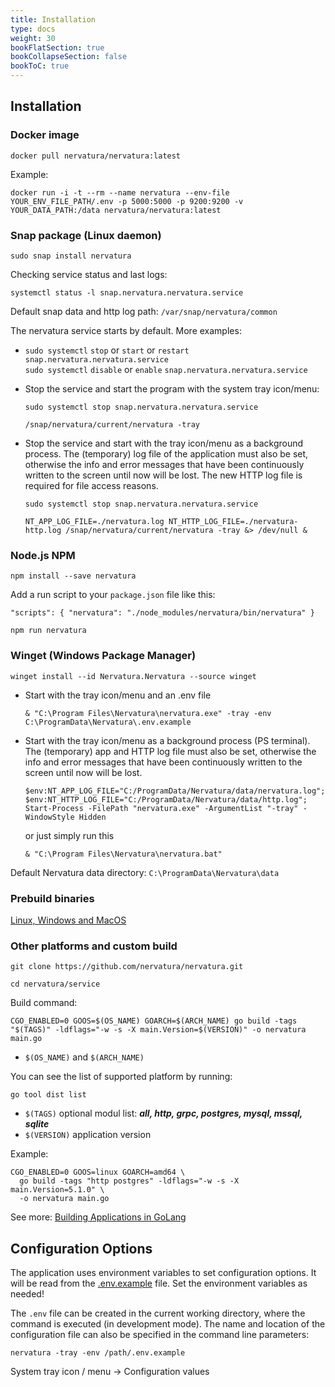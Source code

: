 ```yaml
---
title: Installation
type: docs
weight: 30
bookFlatSection: true
bookCollapseSection: false
bookToC: true
---
```

## Installation

### **Docker** image
```
docker pull nervatura/nervatura:latest
```

Example:
```
docker run -i -t --rm --name nervatura --env-file YOUR_ENV_FILE_PATH/.env -p 5000:5000 -p 9200:9200 -v YOUR_DATA_PATH:/data nervatura/nervatura:latest
```

### **Snap** package (Linux daemon)

```
sudo snap install nervatura
```

Checking service status and last logs:

```
systemctl status -l snap.nervatura.nervatura.service
```

Default snap data and http log path:  `/var/snap/nervatura/common`

The nervatura service starts by default. More examples:

- `sudo systemctl` `stop` or `start` or `restart` `snap.nervatura.nervatura.service`</br>
  `sudo systemctl` `disable` or `enable` `snap.nervatura.nervatura.service`

- Stop the service and start the program with the system tray icon/menu:
  ```
  sudo systemctl stop snap.nervatura.nervatura.service
  ```
  ```
  /snap/nervatura/current/nervatura -tray
  ```

- Stop the service and start with the tray icon/menu as a background process. The (temporary) log file of the application must also be set, otherwise the info and error messages that have been continuously written to the screen until now will be lost. The new HTTP log file is required for file access reasons.
  ```
  sudo systemctl stop snap.nervatura.nervatura.service
  ```
  ```
  NT_APP_LOG_FILE=./nervatura.log NT_HTTP_LOG_FILE=./nervatura-http.log /snap/nervatura/current/nervatura -tray &> /dev/null &
  ```

### Node.js **NPM**
```
npm install --save nervatura
```
Add a run script to your `package.json` file like this:

`"scripts": {
  "nervatura": "./node_modules/nervatura/bin/nervatura"
}`
```
npm run nervatura
```

### **Winget** (Windows Package Manager)

```
winget install --id Nervatura.Nervatura --source winget
```

- Start with the tray icon/menu and an .env file
  ```
  & "C:\Program Files\Nervatura\nervatura.exe" -tray -env C:\ProgramData\Nervatura\.env.example
  ```

- Start with the tray icon/menu as a background process (PS terminal). The (temporary) app and HTTP log file must also be set, otherwise the info and error messages that have been continuously written to the screen until now will be lost.
  ```
  $env:NT_APP_LOG_FILE="C:/ProgramData/Nervatura/data/nervatura.log"; $env:NT_HTTP_LOG_FILE="C:/ProgramData/Nervatura/data/http.log"; Start-Process -FilePath "nervatura.exe" -ArgumentList "-tray" -WindowStyle Hidden
  ```
  or just simply run this
  ```
  & "C:\Program Files\Nervatura\nervatura.bat"
  ```
Default Nervatura data directory: `C:\ProgramData\Nervatura\data`

### Prebuild binaries

[Linux, Windows and MacOS](https://github.com/nervatura/nervatura/releases)

### Other platforms and custom build
```
git clone https://github.com/nervatura/nervatura.git
```
```
cd nervatura/service
```

Build command:

`
CGO_ENABLED=0 GOOS=$(OS_NAME) GOARCH=$(ARCH_NAME) go build -tags "$(TAGS)" -ldflags="-w -s -X main.Version=$(VERSION)" -o nervatura main.go
`

- `$(OS_NAME)` and `$(ARCH_NAME)`

You can see the list of supported platform by running:
```
go tool dist list
```
- `$(TAGS)` optional modul list: ***all, http, grpc, postgres, mysql, mssql, sqlite***
- `$(VERSION)` application version

Example:

```
CGO_ENABLED=0 GOOS=linux GOARCH=amd64 \
  go build -tags "http postgres" -ldflags="-w -s -X main.Version=5.1.0" \
  -o nervatura main.go
```
See more: [Building Applications in GoLang](https://golangdocs.com/building-applications-in-golang)

## Configuration Options

The application uses environment variables to set configuration options. It will be read from the [.env.example](https://raw.githubusercontent.com/nervatura/nervatura/master/service/.env.example) file. Set the environment variables as needed!

The `.env` file can be created in the current working directory, where the command is executed (in development mode). The name and location of the configuration file can also be specified in the command line parameters:
```
nervatura -tray -env /path/.env.example
```

System tray icon / menu -> Configuration values